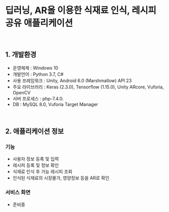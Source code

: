 딥러닝, AR을 이용한 식재료 인식, 레시피 공유 애플리케이션
==============================================================
<br>

## 1. 개발환경
- 운영체제 : Windows 10
- 개발언어 : Python 3.7, C#
- 사용 프레임워크 : Unity, Android 6.0 (Marshmallow) API 23
- 주요 라이브러리 : Keras (2.3.0), Tensorflow (1.15.0), Unity ARcore, Vuforia, OpenCV
- 서버 프로세스 : php-7.4.0.
- DB : MySQL 8.0, Vuforia Target Manager
<br>

## 2. 애플리케이션 정보
### 기능
- 사용자 정보 등록 및 입력
- 레시피 등록 및 정보 확인
- 식재료 인식 후 가능 레시피 조회
- 인식된 식재료의 시장물가, 영양정보 등을 AR로 확인
### 서비스 화면
- 준비중
